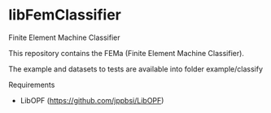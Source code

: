 # libFemClassifier
Finite Element Machine Classifier

This repository contains the FEMa (Finite Element Machine Classifier).

The example and datasets to tests are available into folder example/classify

Requirements
- LibOPF (https://github.com/jppbsi/LibOPF)
